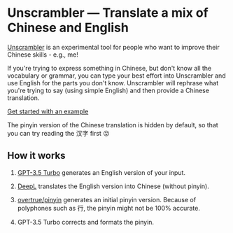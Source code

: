 # Unscrambler — Translate a mix of Chinese and English

[Unscrambler](https://unscrambler.dpw.me) is an experimental tool for people who want to improve their Chinese skills - e.g., me!

If you're trying to express something in Chinese, but don't know all the vocabulary or grammar, you can type your best effort into Unscrambler and use English for the parts you don't know. Unscrambler will rephrase what you're trying to say (using simple English) and then provide a Chinese translation.

[Get started with an example](https://unscrambler.dpw.me/?q=你是不是%20talking%20about%20春节的%20traditions%3F)

The pinyin version of the Chinese translation is hidden by default, so that you can try reading the 汉字 first 😛

## How it works

 1. [GPT-3.5 Turbo](https://platform.openai.com/docs/models/gpt-3-5) generates an English version of your input.

 2. [DeepL](https://www.deepl.com/translator) translates the English version into Chinese (without pinyin).

 3. [overtrue/pinyin](https://github.com/overtrue/pinyin) generates an initial pinyin version.
    Because of polyphones such as 行, the pinyin might not be 100% accurate.

 4. GPT-3.5 Turbo corrects and formats the pinyin.